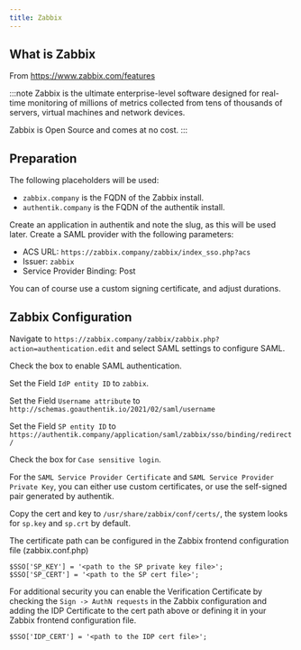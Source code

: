 ```yaml
---
title: Zabbix
---
```


## What is Zabbix

From https://www.zabbix.com/features

:::note
Zabbix is the ultimate enterprise-level software designed for real-time monitoring of millions of metrics collected from tens of thousands of servers, virtual machines and network devices.

Zabbix is Open Source and comes at no cost.
:::

## Preparation

The following placeholders will be used:

- `zabbix.company` is the FQDN of the Zabbix install.
- `authentik.company` is the FQDN of the authentik install.

Create an application in authentik and note the slug, as this will be used later. Create a SAML provider with the following parameters:

- ACS URL: `https://zabbix.company/zabbix/index_sso.php?acs`
- Issuer: `zabbix`
- Service Provider Binding: Post

You can of course use a custom signing certificate, and adjust durations.

## Zabbix Configuration

Navigate to `https://zabbix.company/zabbix/zabbix.php?action=authentication.edit` and select SAML settings to configure SAML. 

Check the box to enable SAML authentication.

Set the Field `IdP entity ID` to `zabbix`.

Set the Field `Username attribute` to `http://schemas.goauthentik.io/2021/02/saml/username`

Set the Field `SP entity ID` to `https://authentik.company/application/saml/zabbix/sso/binding/redirect/`

Check the box for `Case sensitive login`.

For the `SAML Service Provider Certificate` and `SAML Service Provider Private Key`, you can either use custom certificates, or use the self-signed pair generated by authentik.

Copy the cert and key to `/usr/share/zabbix/conf/certs/`, the system looks for `sp.key` and `sp.crt` by default.

The certificate path can be configured in the Zabbix frontend configuration file (zabbix.conf.php)

```
$SSO['SP_KEY'] = '<path to the SP private key file>';
$SSO['SP_CERT'] = '<path to the SP cert file>';
```

For additional security you can enable the Verification Certificate by checking the `Sign -> AuthN requests` in the Zabbix configuration and adding the IDP Certificate to the cert path above or defining it in your Zabbix frontend configuration file.

```
$SSO['IDP_CERT'] = '<path to the IDP cert file>';
```

